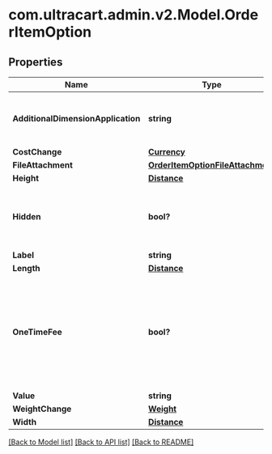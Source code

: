 # com.ultracart.admin.v2.Model.OrderItemOption
## Properties

Name | Type | Description | Notes
------------ | ------------- | ------------- | -------------
**AdditionalDimensionApplication** | **string** | How the additional dimensions are applied to the item. | [optional] 
**CostChange** | [**Currency**](Currency.md) |  | [optional] 
**FileAttachment** | [**OrderItemOptionFileAttachment**](OrderItemOptionFileAttachment.md) |  | [optional] 
**Height** | [**Distance**](Distance.md) |  | [optional] 
**Hidden** | **bool?** | True if this option is hidden from display on the order | [optional] 
**Label** | **string** | Label | [optional] 
**Length** | [**Distance**](Distance.md) |  | [optional] 
**OneTimeFee** | **bool?** | True if the cost associated with this option is a one time fee or multiplied by the quantity of the item | [optional] 
**Value** | **string** | Value | [optional] 
**WeightChange** | [**Weight**](Weight.md) |  | [optional] 
**Width** | [**Distance**](Distance.md) |  | [optional] 

[[Back to Model list]](../README.md#documentation-for-models) [[Back to API list]](../README.md#documentation-for-api-endpoints) [[Back to README]](../README.md)

